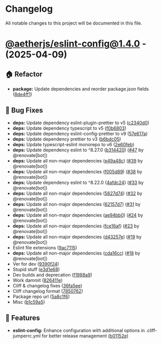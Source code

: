 # Changelog

All notable changes to this project will be documented in this file.

# [@aetherjs/eslint-config@1.4.0](https://github.com/aether-development/utilities/tree/@aetherjs/eslint-config@1.4.0) - (2025-04-09)

## 🏠 Refactor

- **package:** Update dependencies and reorder package.json fields ([8de4ff1](https://github.com/aether-development/utilities/commit/8de4ff15d55c44fa271c13b3a81c48ad7cc8b335))

## 🐛 Bug Fixes

- **deps:** Update dependency eslint-plugin-prettier to v5 ([c2340d0](https://github.com/aether-development/utilities/commit/c2340d0f15976e7f00f4e1c7437d3ea79a38a779))
- **deps:** Update dependency typescript to v5 ([f0b6803](https://github.com/aether-development/utilities/commit/f0b6803af1ab0ca57f7ead151c9a898453a6a5fe))
- **deps:** Update dependency eslint-config-prettier to v9 ([57e617a](https://github.com/aether-development/utilities/commit/57e617aec9d6ea058863078bc813849710894dd4))
- **deps:** Update dependency prettier to v3 ([b6bdc05](https://github.com/aether-development/utilities/commit/b6bdc05a137f493c2221406b2d5476d74b727596))
- **deps:** Update typescript-eslint monorepo to v6 ([2e60feb](https://github.com/aether-development/utilities/commit/2e60febf5703da77dcd28bc675b43774ad47ecd0))
- **deps:** Update dependency eslint to ^8.27.0 ([b314420](https://github.com/aether-development/utilities/commit/b314420cda6f6b1ec7050c13a41b5df60767dd0b)) ([#47](https://github.com/aether-development/utilities/pull/47) by @renovate[bot])
- **deps:** Update all non-major dependencies ([e49a48c](https://github.com/aether-development/utilities/commit/e49a48ceccdc34a91c2c952ec4457100c65524f0)) ([#39](https://github.com/aether-development/utilities/pull/39) by @renovate[bot])
- **deps:** Update all non-major dependencies ([f005d89](https://github.com/aether-development/utilities/commit/f005d8991030a4bbcb2e8a79ff7c31a53cd318e1)) ([#38](https://github.com/aether-development/utilities/pull/38) by @renovate[bot])
- **deps:** Update dependency eslint to ^8.22.0 ([4afdc24](https://github.com/aether-development/utilities/commit/4afdc2453da1ec1295c52ddbba27d7fbf74c985f)) ([#33](https://github.com/aether-development/utilities/pull/33) by @renovate[bot])
- **deps:** Update all non-major dependencies ([5627d74](https://github.com/aether-development/utilities/commit/5627d74119fb8d7b8aaac1f0eef16c3d8732ab29)) ([#32](https://github.com/aether-development/utilities/pull/32) by @renovate[bot])
- **deps:** Update all non-major dependencies ([62157d7](https://github.com/aether-development/utilities/commit/62157d7aefe194fa426394b0c967300ebf653a24)) ([#31](https://github.com/aether-development/utilities/pull/31) by @renovate[bot])
- **deps:** Update all non-major dependencies ([ae94bb0](https://github.com/aether-development/utilities/commit/ae94bb0cbac5100d7d498ebbadd3e5d2d545cad7)) ([#24](https://github.com/aether-development/utilities/pull/24) by @renovate[bot])
- **deps:** Update all non-major dependencies ([fce16af](https://github.com/aether-development/utilities/commit/fce16affd3aec46d11a9dd08d813d90cbb834cca)) ([#23](https://github.com/aether-development/utilities/pull/23) by @renovate[bot])
- **deps:** Update all non-major dependencies ([d43257e](https://github.com/aether-development/utilities/commit/d43257e7775568794558626efc2d6d136049ab2a)) ([#19](https://github.com/aether-development/utilities/pull/19) by @renovate[bot])
- Eslint file extensions ([9ac7115](https://github.com/aether-development/utilities/commit/9ac71158761729240248044fc0a8ad2f97e1add6))
- **deps:** Update all non-major dependencies ([cda16cc](https://github.com/aether-development/utilities/commit/cda16cc5c643b609a220a2a83a2d2343eb034486)) ([#18](https://github.com/aether-development/utilities/pull/18) by @renovate[bot])
- Ver for dev ([9390f24](https://github.com/aether-development/utilities/commit/9390f24be7930f2770bfbb0c7dabd55ef293171f))
- Stupid stuff ([e3d1e68](https://github.com/aether-development/utilities/commit/e3d1e6840b679c76a9c9c6acfb97c2e87b0c9e41))
- Dev builds and deprecation ([f1988a9](https://github.com/aether-development/utilities/commit/f1988a9b3fdd1a36a50f6f4afaa473dddbfd261e))
- Work dammit ([826411e](https://github.com/aether-development/utilities/commit/826411ed9ba11c2dd68b47d9cb83890884b63540))
- Cliff & changelog fixes ([36fa5ee](https://github.com/aether-development/utilities/commit/36fa5eef33e59e8c9376985f51e00d7a1f555afa))
- Cliff changelog format ([7850762](https://github.com/aether-development/utilities/commit/78507622373cb0cb0fbcadf9e26ab824de30864b))
- Package repo url ([5a8c1f6](https://github.com/aether-development/utilities/commit/5a8c1f63429cb4bd34e3b25de6ec061f89c7d195))
- Misc ([b1c59a5](https://github.com/aether-development/utilities/commit/b1c59a563d0172d9784d155a693dcbef5b64e916))

## 🚀 Features

- **eslint-config:** Enhance configuration with additional options in .cliff-jumperrc.yml for better release management ([b01152e](https://github.com/aether-development/utilities/commit/b01152ebec0249e9e65260873493dd10fd9cf13d))

